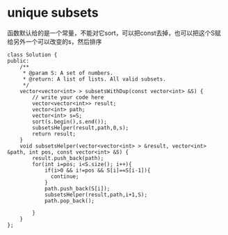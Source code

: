 # unique subsets

函数默认给的是一个常量，不能对它sort，可以把const去掉，也可以把这个S赋给另外一个可以改变的s，然后排序

	class Solution {
	public:
	    /**
	     * @param S: A set of numbers.
	     * @return: A list of lists. All valid subsets.
	     */
	    vector<vector<int> > subsetsWithDup(const vector<int> &S) {
	        // write your code here
	        vector<vector<int>> result;
	        vector<int> path;
	        vector<int> s=S;
	        sort(s.begin(),s.end());
	        subsetsHelper(result,path,0,s);
	        return result;
	    }
	    void subsetsHelper(vector<vector<int> > &result, vector<int> &path, int pos, const vector<int> &S) {
	        result.push_back(path);
	        for(int i=pos; i<S.size(); i++){
	            if(i>0 && i!=pos && S[i]==S[i-1]){
	              continue;
	            }
	            path.push_back(S[i]);
	            subsetsHelper(result,path,i+1,S);
	            path.pop_back();

	        }
	    }
	};

